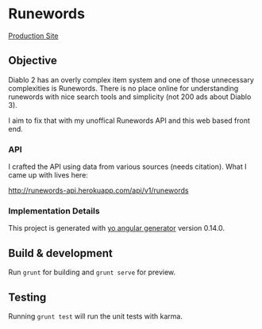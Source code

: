 # Runewords

[Production Site](http://diablo2runewords.herokuapp.com/api/v1/runewords)

## Objective

Diablo 2 has an overly complex item system and one of those unnecessary
complexities is Runewords. There is no place online for understanding runewords
with nice search tools and simplicity (not 200 ads about Diablo 3).

I aim to fix that with my unoffical Runewords API and this web based front end.

### API

I crafted the API using data from various sources (needs citation). What I came
up with lives here:

http://runewords-api.herokuapp.com/api/v1/runewords

### Implementation Details

This project is generated with [yo angular generator](https://github.com/yeoman/generator-angular)
version 0.14.0.

## Build & development

Run `grunt` for building and `grunt serve` for preview.

## Testing

Running `grunt test` will run the unit tests with karma.
